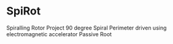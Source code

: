 # SpiRot
Spiralling Rotor Project
90 degree Spiral
Perimeter driven using electromagnetic accelerator
Passive Root
